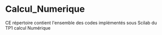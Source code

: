 # Calcul_Numerique

CE répertoire contient l'ensemble des codes implémentés sous Scilab du TP1 calcul Numérique
